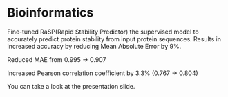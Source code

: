 # Bioinformatics

Fine-tuned RaSP(Rapid Stability Predictor) the supervised model to accurately predict protein stability from input protein sequences. Results in increased accuracy by reducing Mean Absolute Error by 9%.

Reduced MAE from 0.995 -> 0.907

Increased Pearson correlation coefficient by 3.3% (0.767 -> 0.804)

You can take a look at the presentation slide.
